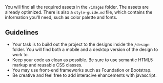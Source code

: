 You will find all the required assets in the `/images` folder. The assets are already optimized.
There is also a `style-guide.md` file, which contains the information you'll need, such as color palette and fonts.

## Guidelines

- Your task is to build out the project to the designs inside the `/design` folder. You will find both a mobile and a desktop version of the design to work to. 
- Keep your code as clean as possible. Be sure to use semantic HTML5 markup and reusable CSS classes.
- You may use front-end frameworks such as Foundation or Bootstrap.
- Be creative and feel free to add interacive ehancements with javascript.



